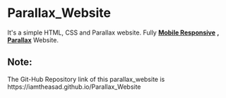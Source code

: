 # Parallax_Website

It's a simple HTML, CSS and Parallax website.
Fully <b><u>Mobile Responsive</u></b> <b>, <u>Parallax</u></b> Website.<br/>


<h2>Note: </h2> The Git-Hub Repository link of this parallax_website is  https://iamtheasad.github.io/Parallax_Website
